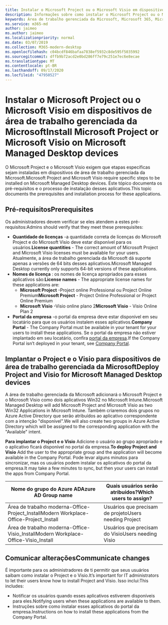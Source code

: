 ```yaml
---
title: Instalar o Microsoft Project ou o Microsoft Visio em dispositivos de área de trabalho gerenciada da Microsoft
description: Informações sobre como instalar o Microsoft Project ou o Microsoft Visio em dispositivos de área de trabalho gerenciada da Microsoft
keywords: Área de trabalho gerenciada da Microsoft, Microsoft 365, Microsoft Project, Microsoft Visio
ms.service: m365-md
author: jaimeo
ms.author: jaimeo
ms.localizationpriority: normal
ms.date: 03/07/2019
ms.collection: M365-modern-desktop
ms.openlocfilehash: c04bcdf846bafaa7838ef5932c8de595f5035992
ms.sourcegitcommit: dffb9b72acd2e0bd286ff7e79c251e7ec6e8ecae
ms.translationtype: MT
ms.contentlocale: pt-BR
ms.lasthandoff: 09/17/2020
ms.locfileid: "47950527"
---
```

# <a name="install-microsoft-project-or-microsoft-visio-on-microsoft-managed-desktop-devices"></a><span data-ttu-id="12668-104">Instalar o Microsoft Project ou o Microsoft Visio em dispositivos de área de trabalho gerenciada da Microsoft</span><span class="sxs-lookup"><span data-stu-id="12668-104">Install Microsoft Project or Microsoft Visio on Microsoft Managed Desktop devices</span></span>

<span data-ttu-id="12668-105">O Microsoft Project e o Microsoft Visio exigem que etapas específicas sejam instaladas em dispositivos de área de trabalho gerenciada da Microsoft.</span><span class="sxs-lookup"><span data-stu-id="12668-105">Microsoft Project and Microsoft Visio require specific steps to be installed on Microsoft Managed Desktop devices.</span></span> <span data-ttu-id="12668-106">Este tópico documenta os pré-requisitos e o processo de instalação desses aplicativos.</span><span class="sxs-lookup"><span data-stu-id="12668-106">This topic documents the prerequisites and installation process for these applications.</span></span>

## <a name="prerequisites"></a><span data-ttu-id="12668-107">Pré-requisitos</span><span class="sxs-lookup"><span data-stu-id="12668-107">Prerequisites</span></span>

<span data-ttu-id="12668-108">Os administradores devem verificar se eles atendem a estes pré-requisitos:</span><span class="sxs-lookup"><span data-stu-id="12668-108">Admins should verify that they meet these prerequisites:</span></span>
- <span data-ttu-id="12668-109">**Quantidade de licenças** -a quantidade correta de licenças do Microsoft Project e do Microsoft Visio deve estar disponível para os usuários.</span><span class="sxs-lookup"><span data-stu-id="12668-109">**License quantities** - The correct amount of Microsoft Project and Microsoft Visio licenses must be available for your users.</span></span> <span data-ttu-id="12668-110">Atualmente, a área de trabalho gerenciada da Microsoft dá suporte apenas a versões de 64 bits desses aplicativos.</span><span class="sxs-lookup"><span data-stu-id="12668-110">Microsoft Managed Desktop currently only supports 64-bit versions of these applications.</span></span> 
- <span data-ttu-id="12668-111">**Nomes de licença** : os nomes de licença apropriados para esses aplicativos são:</span><span class="sxs-lookup"><span data-stu-id="12668-111">**License names** - The appropriate license names for these applications are:</span></span>
    - <span data-ttu-id="12668-112">**Microsoft Project** -Project online Professional ou Project Online Premium</span><span class="sxs-lookup"><span data-stu-id="12668-112">**Microsoft Project** - Project Online Professional or Project Online Premium</span></span>
    - <span data-ttu-id="12668-113">**Microsoft Visio** -Visio online plano 2</span><span class="sxs-lookup"><span data-stu-id="12668-113">**Microsoft Visio** - Visio Online Plan 2</span></span>
- <span data-ttu-id="12668-114">**Portal da empresa** -o portal da empresa deve estar disponível em seu locatário para que os usuários instalem esses aplicativos.</span><span class="sxs-lookup"><span data-stu-id="12668-114">**Company Portal** -  The Company Portal must be available in your tenant for your users to install these applications.</span></span> <span data-ttu-id="12668-115">Se o portal da empresa não estiver implantado em seu locatário, confira [portal da empresa](company-portal.md).</span><span class="sxs-lookup"><span data-stu-id="12668-115">If the Company Portal isn’t deployed in your tenant, see [Company Portal](company-portal.md).</span></span>

## <a name="deploy-project-and-visio-for-microsoft-managed-desktop-devices"></a><span data-ttu-id="12668-116">Implantar o Project e o Visio para dispositivos de área de trabalho gerenciada da Microsoft</span><span class="sxs-lookup"><span data-stu-id="12668-116">Deploy Project and Visio for Microsoft Managed Desktop devices</span></span>
<span data-ttu-id="12668-117">A área de trabalho gerenciada da Microsoft adicionará o Microsoft Project e o Microsoft Visio como dois aplicativos Win32 no Microsoft Intune.</span><span class="sxs-lookup"><span data-stu-id="12668-117">Microsoft Managed Desktop will add Microsoft Project and Microsoft Visio as two Win32 Applications in Microsoft Intune.</span></span> <span data-ttu-id="12668-118">Também criaremos dois grupos no Azure Active Directory que serão atribuídos ao aplicativo correspondente com a intenção "disponível".</span><span class="sxs-lookup"><span data-stu-id="12668-118">We will also create two groups in Azure Active Directory which will be assigned to the corresponding application with the "Available" intent.</span></span> 

<span data-ttu-id="12668-119">**Para implantar o Project e o Visio** Adicione o usuário ao grupo apropriado e o aplicativo ficará disponível no portal da empresa.</span><span class="sxs-lookup"><span data-stu-id="12668-119">**To deploy Project and Visio** Add the user to the appropriate group and the application will become available in the Company Portal.</span></span> <span data-ttu-id="12668-120">Pode levar alguns minutos para sincronizar, mas os usuários podem instalar os aplicativos do portal da empresa.</span><span class="sxs-lookup"><span data-stu-id="12668-120">It may take a few minutes to sync, but then your users can install the apps from Company Portal.</span></span> 

<span data-ttu-id="12668-121">Nome do grupo do Azure AD</span><span class="sxs-lookup"><span data-stu-id="12668-121">Azure AD Group name</span></span> | <span data-ttu-id="12668-122">Quais usuários serão atribuídos?</span><span class="sxs-lookup"><span data-stu-id="12668-122">Which users to assign?</span></span>   
 --- | ---
<span data-ttu-id="12668-123">Área de trabalho moderna-Office-Project_Install</span><span class="sxs-lookup"><span data-stu-id="12668-123">Modern Workplace-Office-Project_Install</span></span> | <span data-ttu-id="12668-124">Usuários que precisam de projeto</span><span class="sxs-lookup"><span data-stu-id="12668-124">Users needing Project</span></span>
<span data-ttu-id="12668-125">Área de trabalho moderna-Office-Visio_Install</span><span class="sxs-lookup"><span data-stu-id="12668-125">Modern Workplace-Office-Visio_Install</span></span> | <span data-ttu-id="12668-126">Usuários que precisam do Visio</span><span class="sxs-lookup"><span data-stu-id="12668-126">Users needing Visio</span></span>

## <a name="communicate-changes"></a><span data-ttu-id="12668-127">Comunicar alterações</span><span class="sxs-lookup"><span data-stu-id="12668-127">Communicate changes</span></span>
<span data-ttu-id="12668-128">É importante para os administradores de ti permitir que seus usuários saibam como instalar o Project e o Visio.</span><span class="sxs-lookup"><span data-stu-id="12668-128">It’s important for IT administrators to let their users know how to install Project and Visio.</span></span> <span data-ttu-id="12668-129">Isso inclui:</span><span class="sxs-lookup"><span data-stu-id="12668-129">This includes:</span></span> 
- <span data-ttu-id="12668-130">Notificar os usuários quando esses aplicativos estiverem disponíveis para eles.</span><span class="sxs-lookup"><span data-stu-id="12668-130">Notifying users when these applications are available to them.</span></span> 
- <span data-ttu-id="12668-131">Instruções sobre como instalar esses aplicativos do portal da empresa.</span><span class="sxs-lookup"><span data-stu-id="12668-131">Instructions on how to install these applications from the Company Portal.</span></span>
